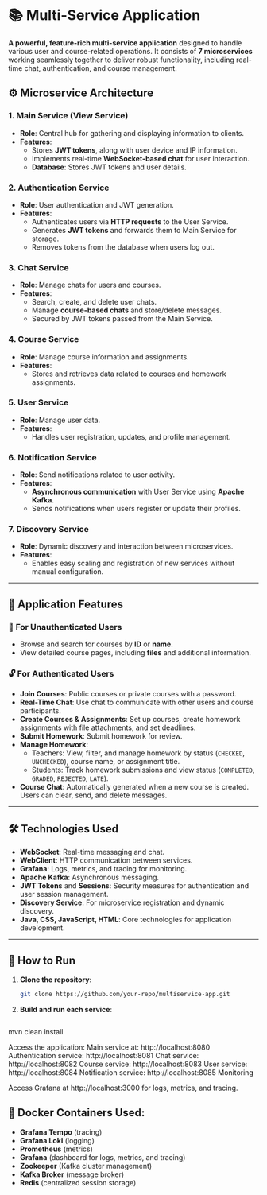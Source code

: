 # 📚 Multi-Service Application

**A powerful, feature-rich multi-service application** designed to handle various user and course-related operations. It consists of **7 microservices** working seamlessly together to deliver robust functionality, including real-time chat, authentication, and course management.

## ⚙️ Microservice Architecture

### 1. **Main Service (View Service)**
   - **Role**: Central hub for gathering and displaying information to clients.
   - **Features**:
     - Stores **JWT tokens**, along with user device and IP information.
     - Implements real-time **WebSocket-based chat** for user interaction.
     - **Database**: Stores JWT tokens and user details.

### 2. **Authentication Service**
   - **Role**: User authentication and JWT generation.
   - **Features**:
     - Authenticates users via **HTTP requests** to the User Service.
     - Generates **JWT tokens** and forwards them to Main Service for storage.
     - Removes tokens from the database when users log out.

### 3. **Chat Service**
   - **Role**: Manage chats for users and courses.
   - **Features**:
     - Search, create, and delete user chats.
     - Manage **course-based chats** and store/delete messages.
     - Secured by JWT tokens passed from the Main Service.

### 4. **Course Service**
   - **Role**: Manage course information and assignments.
   - **Features**:
     - Stores and retrieves data related to courses and homework assignments.

### 5. **User Service**
   - **Role**: Manage user data.
   - **Features**:
     - Handles user registration, updates, and profile management.

### 6. **Notification Service**
   - **Role**: Send notifications related to user activity.
   - **Features**:
     - **Asynchronous communication** with User Service using **Apache Kafka**.
     - Sends notifications when users register or update their profiles.

### 7. **Discovery Service**
   - **Role**: Dynamic discovery and interaction between microservices.
   - **Features**:
     - Enables easy scaling and registration of new services without manual configuration.

---

## 🔑 Application Features

### 📖 **For Unauthenticated Users**
- Browse and search for courses by **ID** or **name**.
- View detailed course pages, including **files** and additional information.

### 🔓 **For Authenticated Users**
- **Join Courses**: Public courses or private courses with a password.
- **Real-Time Chat**: Use chat to communicate with other users and course participants.
- **Create Courses & Assignments**: Set up courses, create homework assignments with file attachments, and set deadlines.
- **Submit Homework**: Submit homework for review.
- **Manage Homework**:
  - Teachers: View, filter, and manage homework by status (`CHECKED`, `UNCHECKED`), course name, or assignment title.
  - Students: Track homework submissions and view status (`COMPLETED`, `GRADED`, `REJECTED`, `LATE`).
- **Course Chat**: Automatically generated when a new course is created. Users can clear, send, and delete messages.

---

## 🛠️ Technologies Used
- **WebSocket**: Real-time messaging and chat.
- **WebClient**: HTTP communication between services.
- **Grafana**: Logs, metrics, and tracing for monitoring.
- **Apache Kafka**: Asynchronous messaging.
- **JWT Tokens** and **Sessions**: Security measures for authentication and user session management.
- **Discovery Service**: For microservice registration and dynamic discovery.
- **Java, CSS, JavaScript, HTML**: Core technologies for application development.

---

## 🚀 How to Run

1. **Clone the repository**:
   ```bash
   git clone https://github.com/your-repo/multiservice-app.git


2. **Build and run each service**:
   ```bash
mvn clean install

Access the application:
 Main service at: http://localhost:8080
 Authentication service: http://localhost:8081
 Chat service: http://localhost:8082
 Course service: http://localhost:8083
 User service: http://localhost:8084
 Notification service: http://localhost:8085
 Monitoring

Access Grafana at http://localhost:3000 for logs, metrics, and tracing.

## 🐳 Docker Containers Used:

- **Grafana Tempo** (tracing)
- **Grafana Loki** (logging)
- **Prometheus** (metrics)
- **Grafana** (dashboard for logs, metrics, and tracing)
- **Zookeeper** (Kafka cluster management)
- **Kafka Broker** (message broker)
- **Redis** (centralized session storage)
